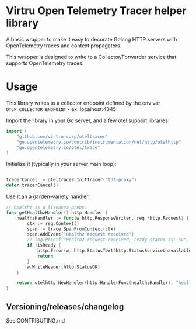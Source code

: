 # Virtru Open Telemetry Tracer helper library

A basic wrapper to make it easy to decorate Golang HTTP servers with OpenTelemetry traces and context propagators.

This wrapper is designed to write to a Collector/Forwarder service that supports OpenTelemetry traces.

# Usage

This library writes to a collector endpoint defined by the env var `OTLP_COLLECTOR_ENDPOINT` - ex. localhost:4345

Import the library in your Go server, and a few otel support libraries:

``` go
import (
    "github.com/virtru-corp/oteltracer"
    "go.opentelemetry.io/contrib/instrumentation/net/http/otelhttp"
    "go.opentelemetry.io/otel/trace"
)
```

Initialize it (typically in your server main loop):

``` go

tracerCancel := oteltracer.InitTracer("tdf-proxy")
defer tracerCancel()
```

Use it an a garden-variety handler:

``` go
// healthz is a liveness probe.
func getHealthzHandler() http.Handler {
    healthzHandler := func(w http.ResponseWriter, req *http.Request) {
        ctx := req.Context()
        span := trace.SpanFromContext(ctx)
        span.AddEvent("Healthz request received")
        // log.Printf("Healthz request received, ready status is: %v", isReady)
        if !isReady {
            http.Error(w, http.StatusText(http.StatusServiceUnavailable), http.StatusServiceUnavailable)
            return
        }
        w.WriteHeader(http.StatusOK)
    }

    return otelhttp.NewHandler(http.HandlerFunc(healthzHandler), "healthzHandler")
}
```

## Versioning/releases/changelog

See CONTRIBUTING.md
